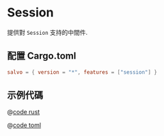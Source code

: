 # Session

提供對 `Session` 支持的中間件.

## 配置 Cargo.toml

```toml
salvo = { version = "*", features = ["session"] }
```

## 示例代碼


<CodeGroup>
<CodeGroupItem title="main.rs" active>

@[code rust](../../../codes/session-login/src/main.rs)

</CodeGroupItem>
<CodeGroupItem title="Cargo.toml">

@[code toml](../../../codes/session-login/Cargo.toml)

</CodeGroupItem>
</CodeGroup>